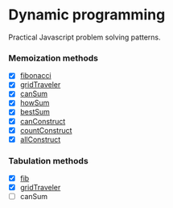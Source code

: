 # Dynamic programming

Practical Javascript problem solving patterns.

### Memoization methods

- [x] [fibonacci](./memoization/fibonacci.js)
- [x] [gridTraveler](./memoization/gridTraveler.js)
- [x] [canSum](./memoization/canSum.js)
- [x] [howSum](./memoization/howSum.js)
- [x] [bestSum](./memoization/bestSum.js)
- [x] [canConstruct](./memoization/canConstruct.js)
- [x] [countConstruct](./memoization/countConstruct.js)
- [x] [allConstruct](./memoization/allConstruct.js)

### Tabulation methods

- [x] [fib](./tabulation/fib.js)
- [x] [gridTraveler](./tabulation/gridTraveler.js)
- [ ] canSum
